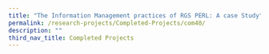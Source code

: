 ```yaml
---
title: "The Information Management practices of RGS PERL: A case Study"
permalink: /research-projects/Completed-Projects/com40/
description: ""
third_nav_title: Completed Projects
---
```

